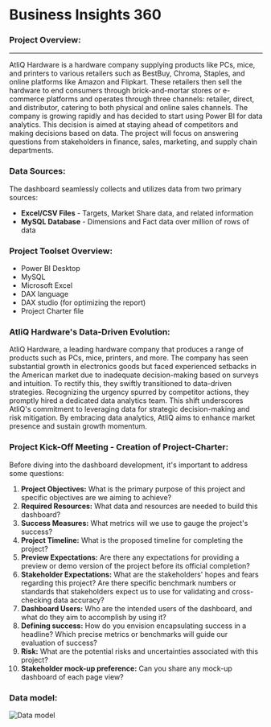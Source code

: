 # Business Insights 360

### Project Overview:
---

AtliQ Hardware is a hardware company supplying products like PCs, mice, and printers to various retailers such as BestBuy, Chroma, Staples, and online platforms like Amazon and Flipkart. These retailers then sell the hardware to end consumers through brick-and-mortar stores or e-commerce platforms and operates through three channels: retailer, direct, and distributor, catering to both physical and online sales channels. The company is growing rapidly and has decided to start using Power BI for data analytics. This decision is aimed at staying ahead of competitors and making decisions based on data. The project will focus on answering questions from stakeholders in finance, sales, marketing, and supply chain departments.

### Data Sources:

The dashboard seamlessly collects and utilizes data from two primary sources:
- **Excel/CSV Files** - Targets, Market Share data, and related information
-	**MySQL Database** - Dimensions and Fact data over million of rows of data

### Project Toolset Overview:

-	Power BI Desktop
-	MySQL
-	Microsoft Excel
-	DAX language
-	DAX studio (for optimizing the report)
-	Project Charter file

### AtliQ Hardware's Data-Driven Evolution:

AtliQ Hardware, a leading hardware company that produces a range of products such as PCs, mice, printers, and more. The company has seen substantial growth in electronics goods but faced experienced setbacks in the American market due to inadequate decision-making based on surveys and intuition. To rectify this, they swiftly transitioned to data-driven strategies. Recognizing the urgency spurred by competitor actions, they promptly hired a dedicated data analytics team. This shift underscores AtliQ's commitment to leveraging data for strategic decision-making and risk mitigation. By embracing data analytics, AtliQ aims to enhance market presence and sustain growth momentum.

### Project Kick-Off Meeting - Creation of Project-Charter:
Before diving into the dashboard development, it's important to address some questions:

1. **Project Objectives:** What is the primary purpose of this project and specific objectives are we aiming to achieve?
2. **Required Resources:** What data and resources are needed to build this dashboard?
3. **Success Measures:** What metrics will we use to gauge the project's success?
4. **Project Timeline:** What is the proposed timeline for completing the project?
5. **Preview Expectations:** Are there any expectations for providing a preview or demo version of the project before its official completion?
6. **Stakeholder Expectations:** What are the stakeholders' hopes and fears regarding this project? Are there specific benchmark numbers or standards that stakeholders expect us to use for validating and cross-checking data accuracy?
7. **Dashboard Users:** Who are the intended users of the dashboard, and what do they aim to accomplish by using it?
8. **Defining success:** How do you envision encapsulating success in a headline? Which precise metrics or benchmarks will guide our evaluation of success?
9. **Risk:** What are the potential risks and uncertainties associated with this project?
10. **Stakeholder mock-up preference:** Can you share any mock-up dashboard of each page view?
    
### Data model:

![Data model](https://github.com/ChellalakshmiV/Business_Insights_360/assets/162456368/6ca04b88-3a10-477f-89e2-54cc85c862aa)



